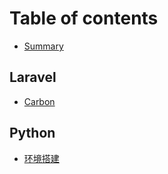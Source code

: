 # Table of contents

* [Summary](README.md)

## Laravel

* [Carbon](laravel/carbon.md)

## Python

* [环境搭建](python/huan-jing-da-jian.md)
